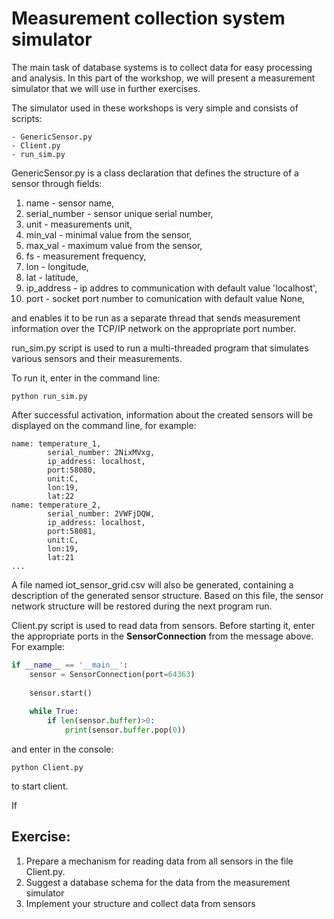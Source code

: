 # Measurement collection system simulator

The main task of database systems is to collect data for easy processing and analysis. In this part of the workshop, we will present a measurement simulator that we will use in further exercises.

The simulator used in these workshops is very simple and consists of scripts:
```
- GenericSensor.py
- Client.py
- run_sim.py
```

GenericSensor.py is a class declaration that defines the structure of a sensor through fields:
1. name - sensor name, 
2. serial_number - sensor unique serial number, 
3. unit - measurements unit, 
4. min_val - minimal value from the sensor, 
5. max_val - maximum value from the sensor, 
6. fs - measurement frequency, 
7. lon - longitude, 
8. lat - latitude, 
9. ip_address - ip addres to communication with default value 'localhost', 
10. port - socket port number to comunication with default value None,

and enables it to be run as a separate thread that sends measurement information over the TCP/IP network on the appropriate port number.

run_sim.py script is used to run a multi-threaded program that simulates various sensors and their measurements. 



To run it, enter in the command line:

```
python run_sim.py
```
After successful activation, information about the created sensors will be displayed on the command line, for example:
```
name: temperature_1,
        serial_number: 2NixMVxg,
        ip_address: localhost,
        port:58080,
        unit:C,
        lon:19,
        lat:22
name: temperature_2,
        serial_number: 2VWFjDQW,
        ip_address: localhost,
        port:58081,
        unit:C,
        lon:19,
        lat:21
...
```

A file named iot_sensor_grid.csv will also be generated, containing a description of the generated sensor structure. Based on this file, the sensor network structure will be restored during the next program run.


Client.py script is used to read data from sensors. Before starting it, enter the appropriate ports in the __SensorConnection__ from the message above. For example:

```python
if __name__ == '__main__':
    sensor = SensorConnection(port=64363)
    
    sensor.start()
    
    while True:
        if len(sensor.buffer)>0:
            print(sensor.buffer.pop(0))
```
and enter in the console:
```
python Client.py
```
to start client.

If 

## Exercise:
1. Prepare a mechanism for reading data from all sensors in the file Client.py.
2. Suggest a database schema for the data from the measurement simulator
2. Implement your structure and collect data from sensors 


